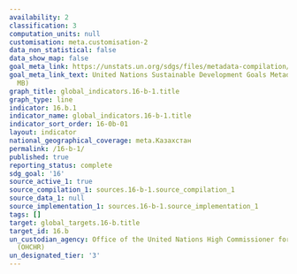 ```yaml
---
availability: 2
classification: 3
computation_units: null
customisation: meta.customisation-2
data_non_statistical: false
data_show_map: false
goal_meta_link: https://unstats.un.org/sdgs/files/metadata-compilation/Metadata-Goal-10.pdf
goal_meta_link_text: United Nations Sustainable Development Goals Metadata (PDF 4.0
  MB)
graph_title: global_indicators.16-b-1.title
graph_type: line
indicator: 16.b.1
indicator_name: global_indicators.16-b-1.title
indicator_sort_order: 16-0b-01
layout: indicator
national_geographical_coverage: meta.Казахстан
permalink: /16-b-1/
published: true
reporting_status: complete
sdg_goal: '16'
source_active_1: true
source_compilation_1: sources.16-b-1.source_compilation_1
source_data_1: null
source_implementation_1: sources.16-b-1.source_implementation_1
tags: []
target: global_targets.16-b.title
target_id: 16.b
un_custodian_agency: Office of the United Nations High Commissioner for Human Rights
  (OHCHR)
un_designated_tier: '3'
---
```

